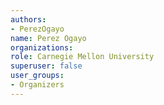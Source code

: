 ```yaml
---
authors:
- PerezOgayo
name: Perez Ogayo
organizations:
role: Carnegie Mellon University
superuser: false
user_groups:
- Organizers
---
```




